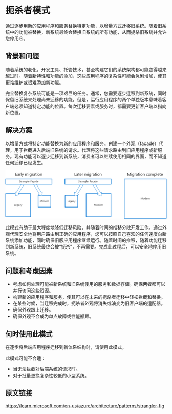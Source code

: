 # 扼杀者模式

通过逐步用新的应用程序和服务替换特定功能，以增量方式迁移旧系统。随着旧系统中的功能被替换，新系统最终会替换旧系统的所有功能，从而扼杀旧系统并允许您停用它。

## 背景和问题

随着系统的老化，开发工具、托管技术，甚至构建它们的系统架构都可能变得越来越过时。随着新特性和功能的添加，这些应用程序的复杂性可能会急剧增加，使其更难维护或很难添加新功能。

完全替换复杂系统可能是一项艰巨的任务。通常，您需要逐步迁移到新系统，同时保留旧系统来处理尚未迁移的功能。但是，运行应用程序的两个单独版本意味着客户端必须知道特定功能的位置。每次迁移要素或服务时，都需要更新客户端以指向新位置。

## 解决方案

以增量方式将特定功能替换为新的应用程序和服务。创建一个外观（facade）代理，用于拦截进入后端旧系统的请求。代理将这些请求路由到旧应用程序或新服务。现有功能可以逐步迁移到新系统，消费者可以继续使用相同的界面，而不知道任何迁移已经发生。

![](./asserts/strangler.png)

此模式有助于最大程度地降低迁移风险，并随着时间的推移分散开发工作。通过外观代理安全地将用户路由到正确的应用程序，您可以按照自己喜欢的任何速度向新系统添加功能，同时确保旧版应用程序继续运行。随着时间的推移，随着功能迁移到新系统，旧系统最终会被“扼杀”，不再需要。完成此过程后，可以安全地停用旧系统。

## 问题和考虑因素

- 考虑如何处理可能被新系统和旧系统使用的服务和数据存储。确保两者都可以并行访问这些资源。
- 构建新的应用程序和服务，使其可以在未来的扼杀者迁移中轻松拦截和替换。
- 在某些时候，当迁移完成时，扼杀者外观将消失或演变为旧客户端的适配器。
- 确保外观跟上迁移。
- 确保外观不会成为单点故障或性能瓶颈。

## 何时使用此模式

在逐步将后端应用程序迁移到新体系结构时，请使用此模式。

此模式可能不合适：

- 当无法拦截对后端系统的请求时。
- 对于批量更换复杂性较低的小型系统。

## 原文链接

https://learn.microsoft.com/en-us/azure/architecture/patterns/strangler-fig